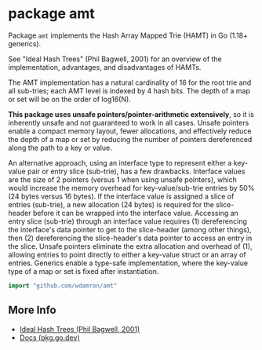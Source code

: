 # package amt

Package `amt` implements the Hash Array Mapped Trie (HAMT) in Go (1.18+ generics).

See "Ideal Hash Trees" (Phil Bagwell, 2001) for an overview of the implementation, advantages,
and disadvantages of HAMTs.

The AMT implementation has a natural cardinality of 16 for the root trie and all sub-tries;
each AMT level is indexed by 4 hash bits. The depth of a map or set will be on the order of log16(N).

**This package uses unsafe pointers/pointer-arithmetic extensively**, so it is inherently unsafe and not guaranteed
to work in all cases. Unsafe pointers enable a compact memory layout, fewer allocations, and effectively reduce
the depth of a map or set by reducing the number of pointers dereferenced along the path to a key or value.

An alternative approach, using an interface type to represent either a key-value pair or entry slice (sub-trie),
has a few drawbacks. Interface values are the size of 2 pointers (versus 1 when using unsafe pointers),
which would increase the memory overhead for key-value/sub-trie entries by 50% (24 bytes versus 16 bytes).
If the interface value is assigned a slice of entries (sub-trie), a new allocation (24 bytes) is required
for the slice-header before it can be wrapped into the interface value. Accessing an entry slice (sub-trie)
through an interface value requires (1) dereferencing the interface's data pointer to get to the slice-header
(among other things), then (2) dereferencing the slice-header's data pointer to access an entry in the slice.
Unsafe pointers eliminate the extra allocation and overhead of (1), allowing entries to point directly
to either a key-value struct or an array of entries. Generics enable a type-safe implementation, where the
key-value type of a map or set is fixed after instantiation.

```go
import "github.com/wdamron/amt"
```

## More Info

* [Ideal Hash Trees (Phil Bagwell, 2001)](https://lampwww.epfl.ch/papers/idealhashtrees.pdf)
* [Docs (pkg.go.dev)](https://pkg.go.dev/github.com/wdamron/amt)
